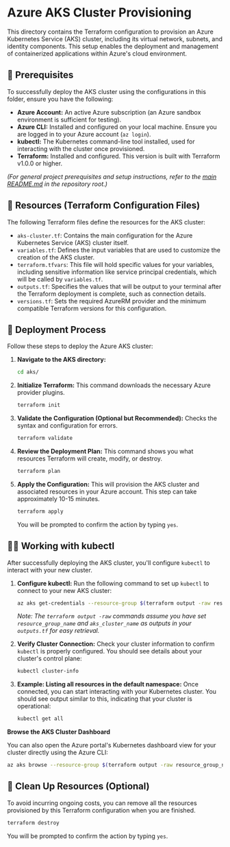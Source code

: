 # Azure AKS Cluster Provisioning

This directory contains the Terraform configuration to provision an Azure Kubernetes Service (AKS) cluster, including its virtual network, subnets, and identity components. This setup enables the deployment and management of containerized applications within Azure's cloud environment.

## 🧰 Prerequisites

To successfully deploy the AKS cluster using the configurations in this folder, ensure you have the following:

* **Azure Account:** An active Azure subscription (an Azure sandbox environment is sufficient for testing).
* **Azure CLI:** Installed and configured on your local machine. Ensure you are logged in to your Azure account (`az login`).
* **kubectl:** The Kubernetes command-line tool installed, used for interacting with the cluster once provisioned.
* **Terraform:** Installed and configured. This version is built with Terraform v1.0.0 or higher.

*(For general project prerequisites and setup instructions, refer to the [main README.md](../README.md) in the repository root.)*

## 📂 Resources (Terraform Configuration Files)

The following Terraform files define the resources for the AKS cluster:

* `aks-cluster.tf`: Contains the main configuration for the Azure Kubernetes Service (AKS) cluster itself.
* `variables.tf`: Defines the input variables that are used to customize the creation of the AKS cluster.
* `terraform.tfvars`: This file will hold specific values for your variables, including sensitive information like service principal credentials, which will be called by `variables.tf`.
* `outputs.tf`: Specifies the values that will be output to your terminal after the Terraform deployment is complete, such as connection details.
* `versions.tf`: Sets the required AzureRM provider and the minimum compatible Terraform versions for this configuration.

## 🚀 Deployment Process

Follow these steps to deploy the Azure AKS cluster:

1.  **Navigate to the AKS directory:**

    ```bash
    cd aks/
    ```

2.  **Initialize Terraform:**
    This command downloads the necessary Azure provider plugins.

    ```bash
    terraform init
    ```

3.  **Validate the Configuration (Optional but Recommended):**
    Checks the syntax and configuration for errors.

    ```bash
    terraform validate
    ```

4.  **Review the Deployment Plan:**
    This command shows you what resources Terraform will create, modify, or destroy.

    ```bash
    terraform plan
    ```

5.  **Apply the Configuration:**
    This will provision the AKS cluster and associated resources in your Azure account. This step can take approximately 10-15 minutes.

    ```bash
    terraform apply
    ```
    You will be prompted to confirm the action by typing `yes`.

## 👩‍💻 Working with kubectl

After successfully deploying the AKS cluster, you'll configure `kubectl` to interact with your new cluster.

1.  **Configure kubectl:**
    Run the following command to set up `kubectl` to connect to your new AKS cluster:

    ```bash
    az aks get-credentials --resource-group $(terraform output -raw resource_group_name) --name $(terraform output -raw aks_cluster_name)
    ```
    *Note: The `terraform output -raw` commands assume you have set `resource_group_name` and `aks_cluster_name` as outputs in your `outputs.tf` for easy retrieval.*

2.  **Verify Cluster Connection:**
    Check your cluster information to confirm `kubectl` is properly configured. You should see details about your cluster's control plane:

    ```bash
    kubectl cluster-info
    ```

3.  **Example: Listing all resources in the default namespace:**
    Once connected, you can start interacting with your Kubernetes cluster. You should see output similar to this, indicating that your cluster is operational:

    ```bash
    kubectl get all
    ```

**Browse the AKS Cluster Dashboard**

You can also open the Azure portal's Kubernetes dashboard view for your cluster directly using the Azure CLI:

```bash
az aks browse --resource-group $(terraform output -raw resource_group_name) --name $(terraform output -raw kubernetes_cluster_name)

```
## 🧹 Clean Up Resources (Optional)

To avoid incurring ongoing costs, you can remove all the resources provisioned by this Terraform configuration when you are finished.

```bash
terraform destroy
```
You will be prompted to confirm the action by typing `yes`.
